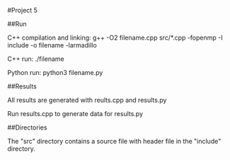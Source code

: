 #Project 5

##Run

C++ compilation and linking: g++ -O2 filename.cpp src/*.cpp -fopenmp -I include -o filename -larmadillo

C++ run: ./filename

Python run: python3 filename.py

##Results

All results are generated with reults.cpp and results.py

Run results.cpp to generate data for results.py

##Directories

The "src" directory contains a source file with header file in the "include" directory. 
